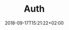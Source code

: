 ---
date: 2018-09-17T15:21:22+02:00
title: Auth
description: The platform authentication layer.
weight: 2
---